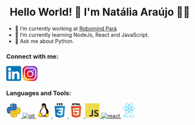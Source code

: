 <h1 align="center"> Hello World! 👋 I'm Natália Araújo 👩‍💻</h1>

- 🔭 I’m currently working at [Robomind Pará](https://www.instagram.com/robomindpara/)
- 🌱 I’m currently learning NodeJs, React and JavaScript.
- 💬 Ask me about Python.

<h3 align="left">Connect with me:</h3>
<p align="left">
<a href="https://www.linkedin.com/in/taiaraujo/" target="blank"> <img align="center" src="img/linkedin.png" alt="taiaraujo" height="40" width="40" /></a>
<a href="https://www.instagram.com/taiafaraujo/" target="blank"> <img align="center" src="img/insta.png" alt="taiafaraujo" height="40" width="40" /></a> 
</p>

<h3 align="left">Languages and Tools:</h3>
<p align="left"> 
<a href="https://www.python.org/" target="_blank"> <img src="img/py.png" alt="python" width="40" height="40"/> </a> 
<a href="https://git-scm.com/" target="_blank"> <img src="https://www.vectorlogo.zone/logos/git-scm/git-scm-icon.svg" alt="git" width="40" height="40"/> </a> 
<a href="https://www.linux.org/" target="_blank"> <img src="https://raw.githubusercontent.com/devicons/devicon/master/icons/linux/linux-original.svg" alt="linux" width="40" height="40"/> </a> 
<a href="https://www.w3schools.com/css/" target="_blank"> <img src="https://raw.githubusercontent.com/devicons/devicon/master/icons/css3/css3-original-wordmark.svg" alt="css3" width="40" height="40"/> </a> 
<a href="https://www.w3.org/html/" target="_blank"> <img src="https://raw.githubusercontent.com/devicons/devicon/master/icons/html5/html5-original-wordmark.svg" alt="html5" width="40" height="40"/> </a> 
<a href="https://developer.mozilla.org/en-US/docs/Web/JavaScript" target="_blank"> <img src="https://raw.githubusercontent.com/devicons/devicon/master/icons/javascript/javascript-original.svg" alt="javascript" width="40" height="40"/> </a> 
<a href="https://reactjs.org/" target="_blank"> <img src="https://nodejs.org/static/images/logo.svg" alt="react" width="40" height="40"/> </a> 
<a href="https://reactjs.org/" target="_blank"> <img src="https://raw.githubusercontent.com/devicons/devicon/master/icons/react/react-original-wordmark.svg" alt="react" width="40" height="40"/> </a> 
</p>

<!--
**taiaraujo/taiaraujo** is a ✨ _special_ ✨ repository because its `README.md` (this file) appears on your GitHub profile.

Here are some ideas to get you started:

- 🔭 I’m currently working on ...
- 🌱 I’m currently learning ...
- 👯 I’m looking to collaborate on ...
- 🤔 I’m looking for help with ...
- 💬 Ask me about ...
- 📫 How to reach me: ...
- 😄 Pronouns: ...
- ⚡ Fun fact: ...
-->
